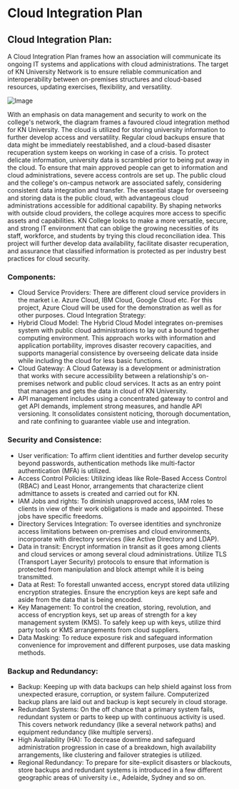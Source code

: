 # Cloud Integration Plan
## Cloud Integration Plan:
A Cloud Integration Plan frames how an association will communicate its ongoing IT systems and applications with cloud administrations. The target of KN University Network is to ensure reliable communication and interoperability between on-premises structures and cloud-based resources, updating exercises, flexibility, and versatility.

![Image](https://github.com/user-attachments/assets/bcd4b151-ef4e-4914-b70d-901c2b6339e7)

With an emphasis on data management and security to work on the college's network, the diagram frames a favoured cloud integration method for KN University. The cloud is utilized for storing university information to further develop access and versatility. Regular cloud backups ensure that data might be immediately reestablished, and a cloud-based disaster recuperation system keeps on working in case of a crisis. To protect delicate information, university data is scrambled prior to being put away in the cloud. To ensure that main approved people can get to information and cloud administrations, severe access controls are set up. The public cloud and the college's on-campus network are associated safely, considering consistent data integration and transfer. The essential stage for overseeing and storing data is the public cloud, with advantageous cloud administrations accessible for additional capability. By shaping networks with outside cloud providers, the college acquires more access to specific assets and capabilities.
KN College looks to make a more versatile, secure, and strong IT environment that can oblige the growing necessities of its staff, workforce, and students by trying this cloud reconciliation idea. This project will further develop data availability, facilitate disaster recuperation, and assurance that classified information is protected as per industry best practices for cloud security.


### Components:
- Cloud Service Providers:
There are different cloud service providers in the market i.e. Azure Cloud, IBM Cloud, Google Cloud etc. For this project, Azure Cloud will be used for the demonstration as well as for other purposes. 
Cloud Integration Strategy:
- Hybrid Cloud Model: The Hybrid Cloud Model integrates on-premises system with public cloud administrations to lay out a bound together computing environment. This approach works with information and application portability, improves disaster recovery capacities, and supports managerial consistence by overseeing delicate data inside while including the cloud for less basic functions.
- Cloud Gateway: A Cloud Gateway is a development or administration that works with secure accessibility between a relationship's on-premises network and public cloud services. It acts as an entry point that manages and gets the data in cloud of KN University.
- API management includes using a concentrated gateway to control and get API demands, implement strong measures, and handle API versioning. It consolidates consistent noticing, thorough documentation, and rate confining to guarantee viable use and integration.

### Security and Consistence:
- User verification: To affirm client identities and further develop security beyond passwords, authentication methods like multi-factor authentication (MFA) is utilized.
- Access Control Policies: Utilizing ideas like Role-Based Access Control (RBAC) and Least Honor, arrangements that characterize client admittance to assets is created and carried out for KN.
- IAM Jobs and rights: To diminish unapproved access, IAM roles to clients in view of their work obligations is made and appointed. These jobs have specific freedoms.
- Directory Services Integration: To oversee identities and synchronize access limitations between on-premises and cloud environments, incorporate with directory services (like Active Directory and LDAP).
- Data in transit: Encrypt information in transit as it goes among clients and cloud services or among several cloud administrations. Utilize TLS (Transport Layer Security) protocols to ensure that information is protected from manipulation and block attempt while it is being transmitted.
- Data at Rest: To forestall unwanted access, encrypt stored data utilizing encryption strategies. Ensure the encryption keys are kept safe and aside from the data that is being encoded.
- Key Management: To control the creation, storing, revolution, and access of encryption keys, set up areas of strength for a key management system (KMS). To safely keep up with keys, utilize third party tools or KMS arrangements from cloud suppliers.
- Data Masking: To reduce exposure risk and safeguard information convenience for improvement and different purposes, use data masking methods.


### Backup and Redundancy:
- Backup: Keeping up with data backups can help shield against loss from unexpected erasure, corruption, or system failure. Computerized backup plans are laid out and backup is kept securely in cloud storage.
- Redundant Systems: On the off chance that a primary system fails, redundant system or parts to keep up with continuous activity is used. This covers network redundancy (like a several network paths) and equipment redundancy (like multiple servers).
- High Availability (HA): To decrease downtime and safeguard administration progression in case of a breakdown, high availability arrangements, like clustering and failover strategies is utilized.
- Regional Redundancy: To prepare for site-explicit disasters or blackouts, store backups and redundant systems is introduced in a few different geographic areas of university i.e., Adelaide, Sydney and so on.

